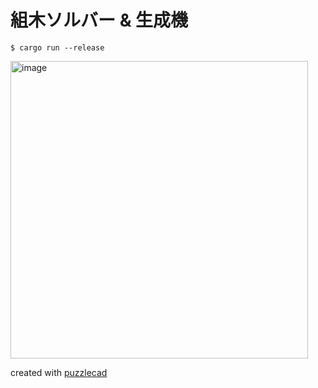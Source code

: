 # 組木ソルバー & 生成機

```
$ cargo run --release
```

<img width="476" alt="image" src="https://github.com/wass88/interlocking-solver/assets/26019458/1bb26fdb-d295-440d-9152-1c0538f6fe36">

created with [puzzlecad](https://github.com/aaron-siegel/puzzlecad)
